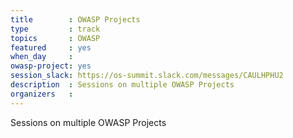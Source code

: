 ```yaml
---
title        : OWASP Projects
type         : track
topics       : OWASP
featured     : yes
when_day     :
owasp-project: yes
session_slack: https://os-summit.slack.com/messages/CAULHPHU2
description  : Sessions on multiple OWASP Projects
organizers   :
---
```


Sessions on multiple OWASP Projects
